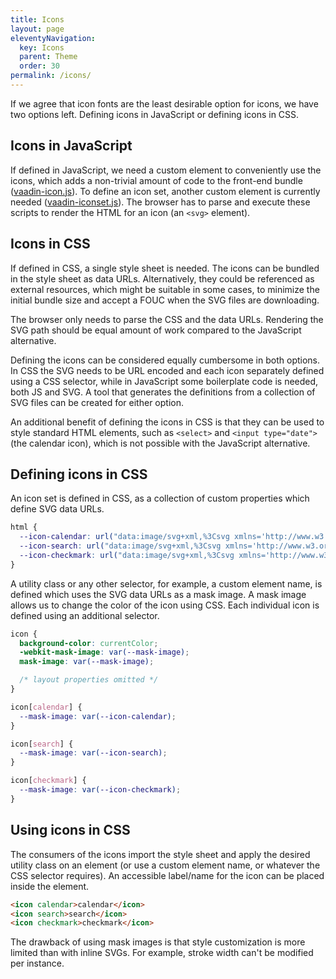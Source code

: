 ```yaml
---
title: Icons
layout: page
eleventyNavigation:
  key: Icons
  parent: Theme
  order: 30
permalink: /icons/
---
```


If we agree that icon fonts are the least desirable option for icons, we have two options left. Defining icons in JavaScript or defining icons in CSS.

## Icons in JavaScript

If defined in JavaScript, we need a custom element to conveniently use the icons, which adds a non-trivial amount of code to the front-end bundle ([vaadin-icon.js](https://github.com/vaadin/web-components/blob/master/packages/icon/src/vaadin-icon.js)). To define an icon set, another custom element is currently needed ([vaadin-iconset.js](https://github.com/vaadin/web-components/blob/master/packages/icon/src/vaadin-iconset.js)). The browser has to parse and execute these scripts to render the HTML for an icon (an `<svg>` element).

## Icons in CSS

If defined in CSS, a single style sheet is needed. The icons can be bundled in the style sheet as data URLs. Alternatively, they could be referenced as external resources, which might be suitable in some cases, to minimize the initial bundle size and accept a FOUC when the SVG files are downloading.

The browser only needs to parse the CSS and the data URLs. Rendering the SVG path should be equal amount of work compared to the JavaScript alternative.

Defining the icons can be considered equally cumbersome in both options. In CSS the SVG needs to be URL encoded and each icon separately defined using a CSS selector, while in JavaScript some boilerplate code is needed, both JS and SVG. A tool that generates the definitions from a collection of SVG files can be created for either option.

An additional benefit of defining the icons in CSS is that they can be used to style standard HTML elements, such as `<select>` and `<input type="date">` (the calendar icon), which is not possible with the JavaScript alternative.

## Defining icons in CSS
An icon set is defined in CSS, as a collection of custom properties which define SVG data URLs.
```css
html {
  --icon-calendar: url("data:image/svg+xml,%3Csvg xmlns='http://www.w3.org/2000/svg' fill='none' viewBox='0 0 24 24' stroke='currentColor'%3E%3Cpath stroke-linecap='round' stroke-linejoin='round' stroke-width='2' d='M8 7V3m8 4V3m-9 8h10M5 21h14a2 2 0 002-2V7a2 2 0 00-2-2H5a2 2 0 00-2 2v12a2 2 0 002 2z' /%3E%3C/svg%3E");
  --icon-search: url("data:image/svg+xml,%3Csvg xmlns='http://www.w3.org/2000/svg' fill='none' viewBox='0 0 24 24' stroke='currentColor'%3E%3Cpath stroke-linecap='round' stroke-linejoin='round' stroke-width='2' d='M21 21l-6-6m2-5a7 7 0 11-14 0 7 7 0 0114 0z' /%3E%3C/svg%3E");
  --icon-checkmark: url("data:image/svg+xml,%3Csvg xmlns='http://www.w3.org/2000/svg' fill='none' viewBox='0 0 24 24' stroke='currentColor'%3E%3Cpath stroke-linecap='round' stroke-linejoin='round' stroke-width='2' d='M5 13l4 4L19 7' /%3E%3C/svg%3E");
}
```

A utility class or any other selector, for example, a custom element name, is defined which uses the SVG data URLs as a mask image. A mask image allows us to change the color of the icon using CSS. Each individual icon is defined using an additional selector.
```css
icon {
  background-color: currentColor;
  -webkit-mask-image: var(--mask-image);
  mask-image: var(--mask-image);

  /* layout properties omitted */
}

icon[calendar] {
  --mask-image: var(--icon-calendar);
}

icon[search] {
  --mask-image: var(--icon-search);
}

icon[checkmark] {
  --mask-image: var(--icon-checkmark);
}
```

## Using icons in CSS
The consumers of the icons import the style sheet and apply the desired utility class on an element (or use a custom element name, or whatever the CSS selector requires). An accessible label/name for the icon can be placed inside the element.

<render-example></render-example>
```html
<icon calendar>calendar</icon>
<icon search>search</icon>
<icon checkmark>checkmark</icon>
```

The drawback of using mask images is that style customization is more limited than with inline SVGs. For example, stroke width can't be modified per instance.

